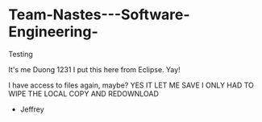# Team-Nastes---Software-Engineering-

Testing

It's me Duong 1231
I put this here from Eclipse. Yay!

I have access to files again, maybe?
YES IT LET ME SAVE I ONLY HAD TO WIPE THE LOCAL COPY AND REDOWNLOAD
- Jeffrey